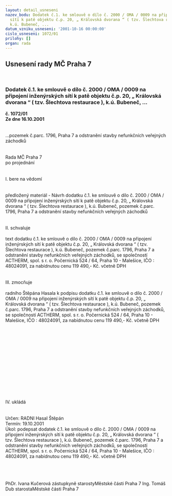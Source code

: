 ```yaml
---
layout: detail_usneseni
nazev_bodu: Dodatek č.1. ke smlouvě o dílo č. 2000 / OMA / 0009 na připojení inženýrských
  sítí k patě objektu č.p. 20, „ Královská dvorana “ ( tzv. Šlechtova restaurace ),
  k.ú. Bubeneč, ...
datum_vzniku_usneseni: '2001-10-16 00:00:00'
cislo_usneseni: 1072/01
prilohy: []
organ: rada
---
```

<div id="ucUsn_pList" class="usn">
	<span><h2>Usnesení rady MČ Praha 7 </h2>
<br></span><div class="standBody">
<span><h3>Dodatek č.1. ke smlouvě o dílo č. 2000 / OMA / 0009 na připojení inženýrských sítí k patě objektu č.p. 20, „ Královská dvorana “ ( tzv. Šlechtova restaurace ), k.ú. Bubeneč, ...</h3></span><div class="center">
		<strong>č. 1072/01</strong><br>
	</div>
<div class="center">
		<strong>Ze dne 16.10.2001</strong><br><br>
	</div>
<br>...pozemek č.parc. 1796, Praha 7 a odstranění stavby nefunkčních veřejných záchodků<br><br><br>Rada MČ Praha 7<br>po projednání<br><br><br>I.	bere na vědomí<br><br> <br>předložený materiál - Návrh dodatku č.1. ke smlouvě o dílo č. 2000 / OMA / 0009 na připojení inženýrských sítí k patě objektu č.p. 20, „ Královská dvorana “ ( tzv. Šlechtova restaurace ), k.ú. Bubeneč, pozemek č.parc. 1796, Praha 7 a odstranění stavby nefunkčních veřejných záchodků<br><br><br>II.	schvaluje<br><br>text dodatku č.1. ke smlouvě o dílo č. 2000 / OMA / 0009 na připojení inženýrských sítí k patě objektu č.p. 20, „ Královská dvorana “ ( tzv. Šlechtova restaurace ), k.ú. Bubeneč, pozemek č.parc. 1796, Praha 7 a odstranění stavby nefunkčních veřejných záchodků, se společností ACTHERM, spol. s r. o. Počernická 524 / 64, Praha 10 - Malešice, IČO : 48024091, za nabídnutou cenu 119 490,- Kč. včetně DPH<br><br><br>III.	zmocňuje <br><br>radního Štěpána Hasala k podpisu dodatku č.1. ke smlouvě o dílo č. 2000 / OMA / 0009 na připojení inženýrských sítí k patě objektu č.p. 20, „ Královská dvorana “ ( tzv. Šlechtova restaurace ), k.ú. Bubeneč, pozemek č.parc. 1796, Praha 7 a odstranění stavby nefunkčních veřejných záchodků, se společností ACTHERM, spol. s r. o. Počernická 524 / 64, Praha 10 - Malešice, IČO : 48024091, za nabídnutou cenu 119 490,- Kč. včetně DPH<br><br><br><br><br><br><br><br><br><br><br><br><br><br><br>IV.	ukládá <br><br> <br>Určen:		RADNI Hasal Štěpán<br>Termín: 19.10.2001<br>Úkol:	podepsat dodatek č.1. ke smlouvě o dílo č. 2000 / OMA / 0009 na připojení inženýrských sítí k patě objektu č.p. 20, „ Královská dvorana “ ( tzv. Šlechtova restaurace ), k.ú. Bubeneč, pozemek č.parc. 1796, Praha 7 a odstranění stavby nefunkčních veřejných záchodků, se společností ACTHERM, spol. s r. o. Počernická 524 / 64, Praha 10 - Malešice, IČO : 48024091, za nabídnutou cenu 119 490,- Kč. včetně DPH<br> <br><br> <br>	<br>PhDr. Ivana Kučerová zástupkyně starostyMěstské části Praha 7	Ing. Tomáš Dub starostaMěstské části Praha 7<br>	<br><br>
</div>
</div>